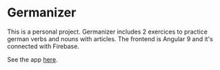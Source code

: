 # Germanizer

This is a personal project. Germanizer includes 2 exercices to practice german verbs and nouns with articles.
The frontend is Angular 9 and it's connected with Firebase.

See the app [here](https://germanizer.app/).
